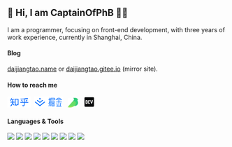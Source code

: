 ## 👋 Hi, I am CaptainOfPhB 👨‍💻

I am a programmer, focusing on front-end development, with three years of work experience, currently in Shanghai, China.

#### Blog

[daijiangtao.name](https://daijiangtao.name) or [daijiangtao.gitee.io](https://daijiangtao.gitee.io) (mirror site).

#### How to reach me

[<img src="zhihu.png" height="25px" />](https://www.zhihu.com/people/CaptainInPHW)&nbsp;
[<img src="juejin.png" height="25px" />](https://juejin.cn/user/2488950055523965)&nbsp;&nbsp;
[<img src="yq.png" height="22px" />](https://www.yuque.com/captainofphb)&nbsp;&nbsp;
[<img src="dev.png" height="25px" />](https://dev.to/captainofphb)

#### Languages & Tools

![](https://img.shields.io/badge/-html5-red?style=for-the-badge&color=e34f26)
![](https://img.shields.io/badge/-css3-red?style=for-the-badge&color=2c9cd8)
![](https://img.shields.io/badge/-javascript-red?style=for-the-badge&color=f2c904)
![](https://img.shields.io/badge/-typescript-red?style=for-the-badge&color=006cbf)
![](https://img.shields.io/badge/-node-red?style=for-the-badge&color=71af04)
![](https://img.shields.io/badge/-vue-red?style=for-the-badge&color=39aa76)
![](https://img.shields.io/badge/-react-red?style=for-the-badge&color=00caf6)
![](https://img.shields.io/badge/-webpack-red?style=for-the-badge&color=7fc9f2)
![](https://img.shields.io/badge/-jest-red?style=for-the-badge&color=8a384e)
